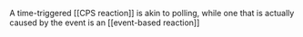 A time-triggered [[CPS reaction]] is akin to polling, while one that is actually caused by the event is an [[event-based reaction]]